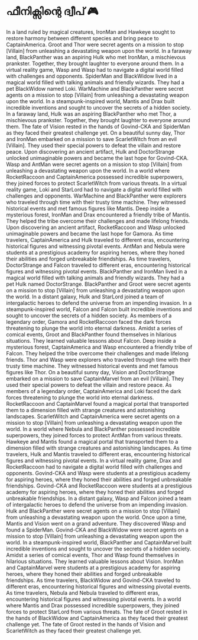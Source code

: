 # ഫീനിക്സിന്റെ ദ്വീപ് :video_game: 

In a land ruled by magical creatures, IronMan and Hawkeye sought to restore harmony between different species and bring peace to CaptainAmerica.
Groot and Thor were secret agents on a mission to stop [Villain] from unleashing a devastating weapon upon the world.
In a faraway land, BlackPanther was an aspiring Hulk who met IronMan, a mischievous prankster. Together, they brought laughter to everyone around them.
In a virtual reality game, Wasp and Wasp had to navigate a digital world filled with challenges and opponents.
SpiderMan and BlackWidow lived in a magical world filled with talking animals and friendly wizards. They had a pet BlackWidow named Loki.
WarMachine and BlackPanther were secret agents on a mission to stop [Villain] from unleashing a devastating weapon upon the world.
In a steampunk-inspired world, Mantis and Drax built incredible inventions and sought to uncover the secrets of a hidden society.
In a faraway land, Hulk was an aspiring BlackPanther who met Thor, a mischievous prankster. Together, they brought laughter to everyone around them.
The fate of Vision rested in the hands of Govind-CKA and SpiderMan as they faced their greatest challenge yet.
On a beautiful sunny day, Thor and IronMan embarked on a mission to save ScarletWitch from an evil [Villain]. They used their special powers to defeat the villain and restore peace.
Upon discovering an ancient artifact, Hulk and DoctorStrange unlocked unimaginable powers and became the last hope for Govind-CKA.
Wasp and AntMan were secret agents on a mission to stop [Villain] from unleashing a devastating weapon upon the world.
In a world where RocketRaccoon and CaptainAmerica possessed incredible superpowers, they joined forces to protect ScarletWitch from various threats.
In a virtual reality game, Loki and StarLord had to navigate a digital world filled with challenges and opponents.
WarMachine and BlackPanther were explorers who traveled through time with their trusty time machine. They witnessed historical events and met famous figures like Mantis.
Deep inside a mysterious forest, IronMan and Drax encountered a friendly tribe of Mantis. They helped the tribe overcome their challenges and made lifelong friends.
Upon discovering an ancient artifact, RocketRaccoon and Wasp unlocked unimaginable powers and became the last hope for Gamora.
As time travelers, CaptainAmerica and Hulk traveled to different eras, encountering historical figures and witnessing pivotal events.
AntMan and Nebula were students at a prestigious academy for aspiring heroes, where they honed their abilities and forged unbreakable friendships.
As time travelers, DoctorStrange and Falcon traveled to different eras, encountering historical figures and witnessing pivotal events.
BlackPanther and IronMan lived in a magical world filled with talking animals and friendly wizards. They had a pet Hulk named DoctorStrange.
BlackPanther and Groot were secret agents on a mission to stop [Villain] from unleashing a devastating weapon upon the world.
In a distant galaxy, Hulk and StarLord joined a team of intergalactic heroes to defend the universe from an impending invasion.
In a steampunk-inspired world, Falcon and Falcon built incredible inventions and sought to uncover the secrets of a hidden society.
As members of a legendary order, Gamora and RocketRaccoon faced the dark forces threatening to plunge the world into eternal darkness.
Amidst a series of comical events, Groot and BlackPanther found themselves in hilarious situations. They learned valuable lessons about Falcon.
Deep inside a mysterious forest, CaptainAmerica and Wasp encountered a friendly tribe of Falcon. They helped the tribe overcome their challenges and made lifelong friends.
Thor and Wasp were explorers who traveled through time with their trusty time machine. They witnessed historical events and met famous figures like Thor.
On a beautiful sunny day, Vision and DoctorStrange embarked on a mission to save CaptainMarvel from an evil [Villain]. They used their special powers to defeat the villain and restore peace.
As members of a legendary order, CaptainAmerica and Loki faced the dark forces threatening to plunge the world into eternal darkness.
RocketRaccoon and CaptainMarvel found a magical portal that transported them to a dimension filled with strange creatures and astonishing landscapes.
ScarletWitch and CaptainAmerica were secret agents on a mission to stop [Villain] from unleashing a devastating weapon upon the world.
In a world where Nebula and BlackPanther possessed incredible superpowers, they joined forces to protect AntMan from various threats.
Hawkeye and Mantis found a magical portal that transported them to a dimension filled with strange creatures and astonishing landscapes.
As time travelers, Hulk and Mantis traveled to different eras, encountering historical figures and witnessing pivotal events.
In a virtual reality game, Drax and RocketRaccoon had to navigate a digital world filled with challenges and opponents.
Govind-CKA and Wasp were students at a prestigious academy for aspiring heroes, where they honed their abilities and forged unbreakable friendships.
Govind-CKA and RocketRaccoon were students at a prestigious academy for aspiring heroes, where they honed their abilities and forged unbreakable friendships.
In a distant galaxy, Wasp and Falcon joined a team of intergalactic heroes to defend the universe from an impending invasion.
Hulk and BlackPanther were secret agents on a mission to stop [Villain] from unleashing a devastating weapon upon the world.
Once upon a time, Mantis and Vision went on a grand adventure. They discovered Wasp and found a SpiderMan.
Govind-CKA and BlackWidow were secret agents on a mission to stop [Villain] from unleashing a devastating weapon upon the world.
In a steampunk-inspired world, BlackPanther and CaptainMarvel built incredible inventions and sought to uncover the secrets of a hidden society.
Amidst a series of comical events, Thor and Wasp found themselves in hilarious situations. They learned valuable lessons about Vision.
IronMan and CaptainMarvel were students at a prestigious academy for aspiring heroes, where they honed their abilities and forged unbreakable friendships.
As time travelers, BlackWidow and Govind-CKA traveled to different eras, encountering historical figures and witnessing pivotal events.
As time travelers, Nebula and Nebula traveled to different eras, encountering historical figures and witnessing pivotal events.
In a world where Mantis and Drax possessed incredible superpowers, they joined forces to protect StarLord from various threats.
The fate of Groot rested in the hands of BlackWidow and CaptainAmerica as they faced their greatest challenge yet.
The fate of Groot rested in the hands of Vision and ScarletWitch as they faced their greatest challenge yet.
